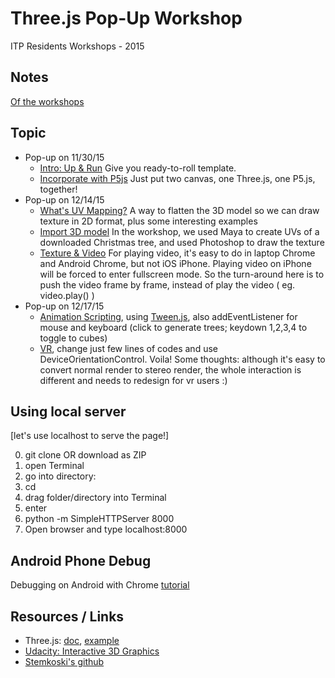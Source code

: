 # Three.js Pop-Up Workshop

ITP Residents Workshops - 2015

## Notes
<a href="https://docs.google.com/document/d/1RwYWV94LJ3hPDWqfGGE7xWkjkXSig4r1AnkLl5wyo_s/edit?usp=sharing" target="_blank">Of the workshops</a>

## Topic
* Pop-up on 11/30/15
	* <a href="http://jhclaura.github.io/Threejs-Workshop/1_intro.html" target="_blank">Intro: Up & Run</a> Give you ready-to-roll template.
	* <a href="http://jhclaura.github.io/Threejs-Workshop/2_wP5.html" target="_blank">Incorporate with P5js</a> Just put two canvas, one Three.js, one P5.js, together!
* Pop-up on 12/14/15
	* <a href="https://docs.google.com/document/d/1RwYWV94LJ3hPDWqfGGE7xWkjkXSig4r1AnkLl5wyo_s/edit#heading=h.1hvl1sgy3gjy" target="_blank">What's UV Mapping?</a> A way to flatten the 3D model so we can draw texture in 2D format, plus some interesting examples
	* <a href="http://jhclaura.github.io/Threejs-Workshop/3_model.html" target="_blank">Import 3D model</a> In the workshop, we used Maya to create UVs of a downloaded Christmas tree, and used Photoshop to draw the texture
	* <a href="http://jhclaura.github.io/Threejs-Workshop/4_video.html" target="_blank">Texture & Video</a> For playing video, it's easy to do in laptop Chrome and Android Chrome, but not iOS iPhone. Playing video on iPhone will be forced to enter fullscreen mode. So the turn-around here is to push the video frame by frame, instead of play the video ( eg. video.play() )
* Pop-up on 12/17/15
	* <a href="http://jhclaura.github.io/Threejs-Workshop/5_animation.html" target="_blank">Animation Scripting</a>, using <a href="https://docs.google.com/document/d/1RwYWV94LJ3hPDWqfGGE7xWkjkXSig4r1AnkLl5wyo_s/edit#heading=h.j6kpftyoy6uh" target="_blank">Tween.js</a>, also addEventListener for mouse and keyboard (click to generate trees; keydown 1,2,3,4 to toggle to cubes)
	* <a href="http://jhclaura.github.io/Threejs-Workshop/6_vr.html" target="_blank">VR</a>, change just few lines of codes and use DeviceOrientationControl. Voila! Some thoughts: although it's easy to convert normal render to stereo render, the whole interaction is different and needs to redesign for vr users :)

## Using local server
[let's use localhost to serve the page!]

0. git clone OR download as ZIP
1. open Terminal
2. go into directory:
  1. cd 
  2. drag folder/directory into Terminal
  3. enter
3. python -m SimpleHTTPServer 8000
4. Open browser and type localhost:8000

## Android Phone Debug
Debugging on Android with Chrome <a href="https://developers.google.com/web/tools/chrome-devtools/debug/remote-debugging/remote-debugging" target="_blank">tutorial</a>

## Resources / Links
* Three.js: <a href="http://threejs.org/docs/" target="_blank">doc</a>, <a href="http://threejs.org/examples/" target="_blank">example</a>
* <a href="https://www.udacity.com/course/interactive-3d-graphics--cs291" target="_blank">Udacity: Interactive 3D Graphics</a>
* <a href="http://stemkoski.github.io/Three.js/" target="_blank">Stemkoski's github</a>